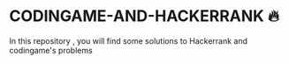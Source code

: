 # CODINGAME-AND-HACKERRANK :fire:
In this repository , you will find some solutions to Hackerrank and codingame's problems
